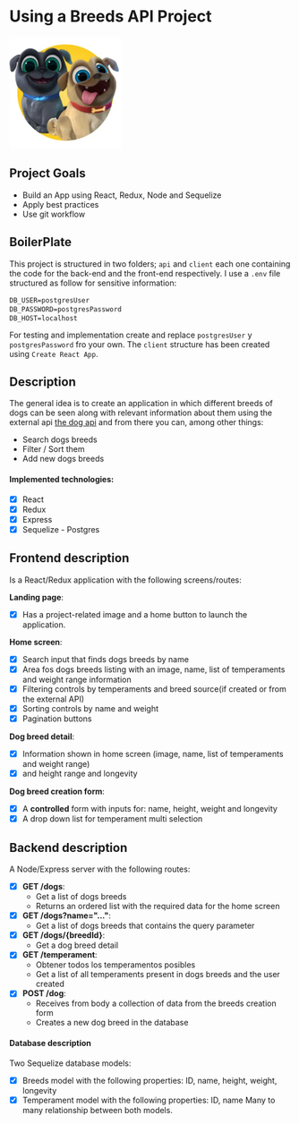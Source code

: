 # Using a Breeds API Project

<p align="left">
  <img height="200" src="./dog.png" />
</p>

## Project Goals
- Build an App using React, Redux, Node and Sequelize
- Apply best practices
- Use git workflow


## BoilerPlate
This project is structured in two folders; `api` and `client` each one containing the code for the back-end and the front-end respectively.
I use a `.env` file  structured as follow for sensitive information:
```
DB_USER=postgresUser
DB_PASSWORD=postgresPassword
DB_HOST=localhost
```
For testing and implementation create and replace `postgresUser` y `postgresPassword` fro your own.
The `client` structure has been created using `Create React App`.

## Description

The general idea is to create an application in which different breeds of dogs can be seen along with relevant information about them using the external api [the dog api](https://thedogapi.com/) and from there you can, among other things:
   - Search dogs breeds
   - Filter / Sort them
   - Add new dogs breeds

#### Implemented technologies:
- [X] React
- [X] Redux
- [X] Express
- [X] Sequelize - Postgres

## Frontend description
Is a React/Redux application with the following screens/routes:

__Landing page__: 
- [X] Has a project-related image and a home button to launch the application.

__Home screen__:
- [X] Search input that finds dogs breeds by name
- [X] Area fos dogs breeds listing with an image, name, list of temperaments and weight range information
- [X] Filtering controls by temperaments and breed source(if created or from the external API)
- [X] Sorting controls by name and weight
- [X] Pagination buttons

__Dog breed detail__:
- [X] Information shown in home screen (image, name, list of temperaments and weight range)
- [X] and height range and longevity

__Dog breed creation form__:
- [X] A __controlled__ form with inputs for: name, height, weight and longevity
- [X] A drop down list for temperament multi selection

## Backend description
A Node/Express server with the following routes:
- [X] __GET /dogs__:
  - Get a list of dogs breeds
  - Returns an ordered list with the required data for the home screen
- [X] __GET /dogs?name="..."__:
  - Get a list of dogs breeds that contains the query parameter
- [X] __GET /dogs/{breedId}__:
  - Get a dog breed detail
- [X] __GET /temperament__:
  - Obtener todos los temperamentos posibles
  - Get a list of all temperaments present in dogs breeds and the user created
- [X] __POST /dog__:
  - Receives from body a collection of data from the breeds creation form
  - Creates a new dog breed in the database

#### Database description
Two Sequelize database models:
- [X] Breeds model with the following properties: ID, name, height, weight, longevity
- [X] Temperament model with the following properties: ID, name
Many to many relationship between both models.
